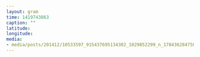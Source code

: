 ```yaml
---
layout: gram
time: 1419743863
caption: ""
latitude: 
longitude: 
media:
- media/posts/201412/10533597_915437695134302_1029852299_n_17843628475000351.jpg
---
```

